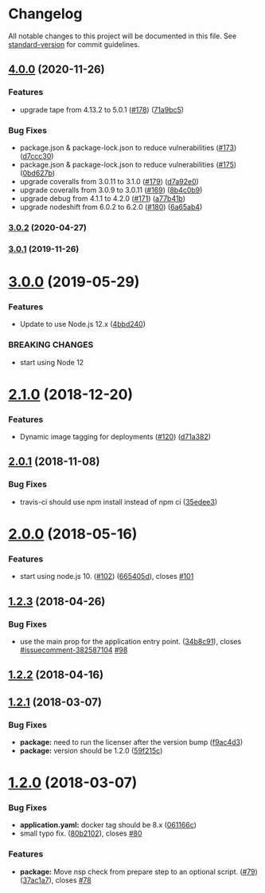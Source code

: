 # Changelog

All notable changes to this project will be documented in this file. See [standard-version](https://github.com/conventional-changelog/standard-version) for commit guidelines.

## [4.0.0](https://github.com/nodeshift-starters/nodejs-rest-http/compare/v3.0.2...v4.0.0) (2020-11-26)


### Features

* upgrade tape from 4.13.2 to 5.0.1 ([#178](https://github.com/nodeshift-starters/nodejs-rest-http/issues/178)) ([71a9bc5](https://github.com/nodeshift-starters/nodejs-rest-http/commit/71a9bc5f5e1875307e54c406ede9ea0086de70d9))


### Bug Fixes

* package.json & package-lock.json to reduce vulnerabilities ([#173](https://github.com/nodeshift-starters/nodejs-rest-http/issues/173)) ([d7ccc30](https://github.com/nodeshift-starters/nodejs-rest-http/commit/d7ccc30d22e2a92db3725a68185d620362aa35b6))
* package.json & package-lock.json to reduce vulnerabilities ([#175](https://github.com/nodeshift-starters/nodejs-rest-http/issues/175)) ([0bd627b](https://github.com/nodeshift-starters/nodejs-rest-http/commit/0bd627bd13382244b8ddbd961e3929ed6456bf4c))
* upgrade coveralls from 3.0.11 to 3.1.0 ([#179](https://github.com/nodeshift-starters/nodejs-rest-http/issues/179)) ([d7a92e0](https://github.com/nodeshift-starters/nodejs-rest-http/commit/d7a92e0cfa4689d1a9f88d9ad38db67201dd18f5))
* upgrade coveralls from 3.0.9 to 3.0.11 ([#169](https://github.com/nodeshift-starters/nodejs-rest-http/issues/169)) ([8b4c0b9](https://github.com/nodeshift-starters/nodejs-rest-http/commit/8b4c0b9690d77576981f35092a6b05c35efa8987))
* upgrade debug from 4.1.1 to 4.2.0 ([#171](https://github.com/nodeshift-starters/nodejs-rest-http/issues/171)) ([a77b41b](https://github.com/nodeshift-starters/nodejs-rest-http/commit/a77b41bb59683f6e88441bfe113496e0344d5a9c))
* upgrade nodeshift from 6.0.2 to 6.2.0 ([#180](https://github.com/nodeshift-starters/nodejs-rest-http/issues/180)) ([6a65ab4](https://github.com/nodeshift-starters/nodejs-rest-http/commit/6a65ab479d20a9b3037c0f5aec4353c9f59728c6))

### [3.0.2](https://github.com/nodeshift-starters/nodejs-rest-http/compare/v3.0.1...v3.0.2) (2020-04-27)

### [3.0.1](https://github.com/nodeshift-starters/nodejs-rest-http/compare/v3.0.0...v3.0.1) (2019-11-26)

# [3.0.0](https://github.com/nodeshift-starters/nodejs-rest-http/compare/v2.1.1...v3.0.0) (2019-05-29)


### Features

*  Update to use Node.js 12.x ([4bbd240](https://github.com/nodeshift-starters/nodejs-rest-http/commit/4bbd240))


### BREAKING CHANGES

* start using Node 12



<a name="2.1.0"></a>
# [2.1.0](https://github.com/nodeshift-starters/nodejs-rest-http/compare/v2.0.1...v2.1.0) (2018-12-20)


### Features

* Dynamic image tagging for deployments ([#120](https://github.com/nodeshift-starters/nodejs-rest-http/issues/120)) ([d71a382](https://github.com/nodeshift-starters/nodejs-rest-http/commit/d71a382))



<a name="2.0.1"></a>
## [2.0.1](https://github.com/nodeshift-starters/nodejs-rest-http/compare/v2.0.0...v2.0.1) (2018-11-08)


### Bug Fixes

* travis-ci should use npm install instead of npm ci ([35edee3](https://github.com/nodeshift-starters/nodejs-rest-http/commit/35edee3))



<a name="2.0.0"></a>
# [2.0.0](https://github.com/nodeshift-starters/nodejs-rest-http/compare/v1.2.3...v2.0.0) (2018-05-16)


### Features

* start using node.js 10. ([#102](https://github.com/nodeshift-starters/nodejs-rest-http/issues/102)) ([665405d](https://github.com/nodeshift-starters/nodejs-rest-http/commit/665405d)), closes [#101](https://github.com/nodeshift-starters/nodejs-rest-http/issues/101)



<a name="1.2.3"></a>
## [1.2.3](https://github.com/nodeshift-starters/nodejs-rest-http/compare/v1.2.2...v1.2.3) (2018-04-26)


### Bug Fixes

* use the main prop for the application entry point. ([34b8c91](https://github.com/nodeshift-starters/nodejs-rest-http/commit/34b8c91)), closes [#issuecomment-382587104](https://github.com/nodeshift-starters/nodejs-rest-http/issues/issuecomment-382587104) [#98](https://github.com/nodeshift-starters/nodejs-rest-http/issues/98)



<a name="1.2.2"></a>
## [1.2.2](https://github.com/nodeshift-starters/nodejs-rest-http/compare/v1.2.1...v1.2.2) (2018-04-16)



<a name="1.2.1"></a>
## [1.2.1](https://github.com/nodeshift-starters/nodejs-rest-http/compare/v1.2.0...v1.2.1) (2018-03-07)


### Bug Fixes

* **package:** need to run the licenser after the version bump ([f9ac4d3](https://github.com/nodeshift-starters/nodejs-rest-http/commit/f9ac4d3))
* **package:** version should be 1.2.0 ([59f215c](https://github.com/nodeshift-starters/nodejs-rest-http/commit/59f215c))



<a name="1.2.0"></a>
# [1.2.0](https://github.com/nodeshift-starters/nodejs-rest-http/compare/v1.1.1...v1.2.0) (2018-03-07)


### Bug Fixes

* **application.yaml:** docker tag should be 8.x ([061166c](https://github.com/nodeshift-starters/nodejs-rest-http/commit/061166c))
* small typo fix. ([80b2102](https://github.com/nodeshift-starters/nodejs-rest-http/commit/80b2102)), closes [#80](https://github.com/nodeshift-starters/nodejs-rest-http/issues/80)


### Features

* **package:** Move nsp check from prepare step to an optional script. ([#79](https://github.com/nodeshift-starters/nodejs-rest-http/issues/79)) ([37ac1a7](https://github.com/nodeshift-starters/nodejs-rest-http/commit/37ac1a7)), closes [#78](https://github.com/nodeshift-starters/nodejs-rest-http/issues/78)
